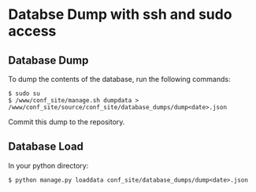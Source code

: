 Databse Dump with ssh and sudo access
=====================================

Database Dump
-------------
To dump the contents of the database, run the following commands:

```
$ sudo su
$ /www/conf_site/manage.sh dumpdata > /www/conf_site/source/conf_site/database_dumps/dump<date>.json
```

Commit this dump to the repository.

Database Load
-------------

In your python directory:

```
$ python manage.py loaddata conf_site/database_dumps/dump<date>.json
```
